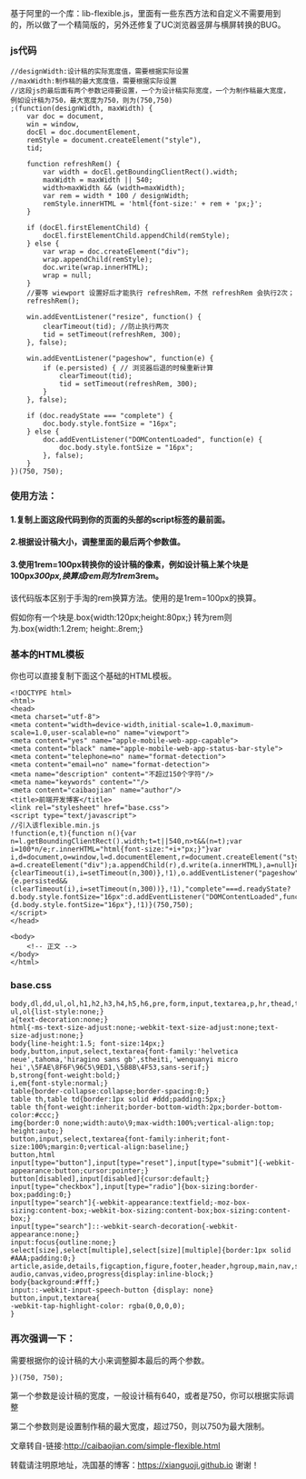 ﻿

基于阿里的一个库：lib-flexible.js，里面有一些东西方法和自定义不需要用到的，所以做了一个精简版的，另外还修复了UC浏览器竖屏与横屏转换的BUG。

### js代码

	//designWidth:设计稿的实际宽度值，需要根据实际设置
	//maxWidth:制作稿的最大宽度值，需要根据实际设置
	//这段js的最后面有两个参数记得要设置，一个为设计稿实际宽度，一个为制作稿最大宽度，例如设计稿为750，最大宽度为750，则为(750,750)
	;(function(designWidth, maxWidth) {
		var doc = document,
		win = window,
		docEl = doc.documentElement,
		remStyle = document.createElement("style"),
		tid;

		function refreshRem() {
			var width = docEl.getBoundingClientRect().width;
			maxWidth = maxWidth || 540;
			width>maxWidth && (width=maxWidth);
			var rem = width * 100 / designWidth;
			remStyle.innerHTML = 'html{font-size:' + rem + 'px;}';
		}

		if (docEl.firstElementChild) {
			docEl.firstElementChild.appendChild(remStyle);
		} else {
			var wrap = doc.createElement("div");
			wrap.appendChild(remStyle);
			doc.write(wrap.innerHTML);
			wrap = null;
		}
		//要等 wiewport 设置好后才能执行 refreshRem，不然 refreshRem 会执行2次；
		refreshRem();

		win.addEventListener("resize", function() {
			clearTimeout(tid); //防止执行两次
			tid = setTimeout(refreshRem, 300);
		}, false);

		win.addEventListener("pageshow", function(e) {
			if (e.persisted) { // 浏览器后退的时候重新计算
				clearTimeout(tid);
				tid = setTimeout(refreshRem, 300);
			}
		}, false);

		if (doc.readyState === "complete") {
			doc.body.style.fontSize = "16px";
		} else {
			doc.addEventListener("DOMContentLoaded", function(e) {
				doc.body.style.fontSize = "16px";
			}, false);
		}
	})(750, 750);



### 使用方法：

#### 1.复制上面这段代码到你的页面的头部的script标签的最前面。

#### 2.根据设计稿大小，调整里面的最后两个参数值。

#### 3.使用1rem=100px转换你的设计稿的像素，例如设计稿上某个块是100px*300px,换算成rem则为1rem*3rem。


该代码版本区别于手淘的rem换算方法。使用的是1rem=100px的换算。

假如你有一个块是.box{width:120px;height:80px;} 转为rem则为.box{width:1.2rem; height:.8rem;}



### 基本的HTML模板

你也可以直接复制下面这个基础的HTML模板。

	<!DOCTYPE html>
	<html>
	<head>
	<meta charset="utf-8">
	<meta content="width=device-width,initial-scale=1.0,maximum-scale=1.0,user-scalable=no" name="viewport">
	<meta content="yes" name="apple-mobile-web-app-capable">
	<meta content="black" name="apple-mobile-web-app-status-bar-style">
	<meta content="telephone=no" name="format-detection">
	<meta content="email=no" name="format-detection">
	<meta name="description" content="不超过150个字符"/>
	<meta name="keywords" content=""/>
	<meta content="caibaojian" name="author"/>
	<title>前端开发博客</title>
	<link rel="stylesheet" href="base.css">
	<script type="text/javascript">
	//引入该flexible.min.js
	!function(e,t){function n(){var n=l.getBoundingClientRect().width;t=t||540,n>t&&(n=t);var i=100*n/e;r.innerHTML="html{font-size:"+i+"px;}"}var i,d=document,o=window,l=d.documentElement,r=document.createElement("style");if(l.firstElementChild)l.firstElementChild.appendChild(r);else{var a=d.createElement("div");a.appendChild(r),d.write(a.innerHTML),a=null}n(),o.addEventListener("resize",function(){clearTimeout(i),i=setTimeout(n,300)},!1),o.addEventListener("pageshow",function(e){e.persisted&&(clearTimeout(i),i=setTimeout(n,300))},!1),"complete"===d.readyState?d.body.style.fontSize="16px":d.addEventListener("DOMContentLoaded",function(e){d.body.style.fontSize="16px"},!1)}(750,750);
	</script>
	</head>

	<body>
		<!-- 正文 -->
	</body>
	</html>


### base.css

	body,dl,dd,ul,ol,h1,h2,h3,h4,h5,h6,pre,form,input,textarea,p,hr,thead,tbody,tfoot,th,td{margin:0;padding:0;}
	ul,ol{list-style:none;}
	a{text-decoration:none;}
	html{-ms-text-size-adjust:none;-webkit-text-size-adjust:none;text-size-adjust:none;}
	body{line-height:1.5; font-size:14px;}
	body,button,input,select,textarea{font-family:'helvetica neue',tahoma,'hiragino sans gb',stheiti,'wenquanyi micro hei',\5FAE\8F6F\96C5\9ED1,\5B8B\4F53,sans-serif;}
	b,strong{font-weight:bold;}
	i,em{font-style:normal;}
	table{border-collapse:collapse;border-spacing:0;}
	table th,table td{border:1px solid #ddd;padding:5px;}
	table th{font-weight:inherit;border-bottom-width:2px;border-bottom-color:#ccc;}
	img{border:0 none;width:auto\9;max-width:100%;vertical-align:top; height:auto;}
	button,input,select,textarea{font-family:inherit;font-size:100%;margin:0;vertical-align:baseline;}
	button,html input[type="button"],input[type="reset"],input[type="submit"]{-webkit-appearance:button;cursor:pointer;}
	button[disabled],input[disabled]{cursor:default;}
	input[type="checkbox"],input[type="radio"]{box-sizing:border-box;padding:0;}
	input[type="search"]{-webkit-appearance:textfield;-moz-box-sizing:content-box;-webkit-box-sizing:content-box;box-sizing:content-box;}
	input[type="search"]::-webkit-search-decoration{-webkit-appearance:none;}
	input:focus{outline:none;}
	select[size],select[multiple],select[size][multiple]{border:1px solid #AAA;padding:0;}
	article,aside,details,figcaption,figure,footer,header,hgroup,main,nav,section,summary{display:block;}
	audio,canvas,video,progress{display:inline-block;}
	body{background:#fff;}
	input::-webkit-input-speech-button {display: none}
	button,input,textarea{
	-webkit-tap-highlight-color: rgba(0,0,0,0);
	}


### 再次强调一下：

需要根据你的设计稿的大小来调整脚本最后的两个参数。

	})(750, 750);

第一个参数是设计稿的宽度，一般设计稿有640，或者是750，你可以根据实际调整

第二个参数则是设置制作稿的最大宽度，超过750，则以750为最大限制。






文章转自-链接:http://caibaojian.com/simple-flexible.html

转载请注明原地址，冼国基的博客：https://xianguoji.github.io 谢谢！